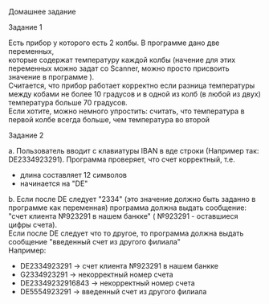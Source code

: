 Домашнее задание     

Задание 1  

Есть прибор у которого есть 2 колбы. В программе дано две переменных,  
которые содержат температуру каждой колбы (начение для этих переменных можно задат со Scanner, можно просто присвоить значение в программе ).  
Считается, что прибор работает корректно  если разница температуры между кобами не более 10 градусов и в одной из колб (в любой из двух) температура больше 70 градусов.  
Если хотите, можно немного упростить: считать, что температура в первой колбе всегда больше, чем температура во второй

Задание 2  

a. 
Пользователь вводит с клавиатуры IBAN в вде строки (Например так: DE2334923291). Программа проверяет, что счет корректный, т.е.  
- длина составляет 12 символов
- начинается на "DE"   

b. 
Если после DE следует "2334" (это значение должно быть заданно в программе как переменная) программа должна выдать сообщение:   
"счет клиента №923291 в нашем банкке" ( №923291 - оставшиеся цифры счета).  
Если после DE следует что то другое, то программа должна выдать сообщение "введенный счет из другого филиала"  
Например:  
- DE2334923291  -> счет клиента №923291 в нашем банкке  
- G2334923291  -> некорректный номер счета  
- DE23349232916843  -> некорректный номер счета  
- DE5554923291  -> введенный счет из другого филиала  
